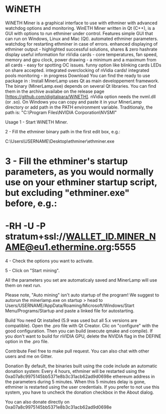 # WiNETH
WiNETH Miner is a graphical interface to use with ethminer with advanced watchdog options and monitoring.
WinETH Miner written in Qt (C++), is a GUI with options to run ethminer under control.
Features
simple GUI that can run on Windows, Linux and Mac (Qt).
automated ethminer parameters.
watchdog for restarting ethminer in case of errors.
enhanced displaying of ethminer output - highlighted successful solutions, shares & zero hashrate
display useful information for nVidia cards - core temperatures, fan speed, memory and gpu clock, power drawing - a minimum and a maximum from all cards - easy for spotting OC issues.
funny option like blinking cards LEDs on share accepted.
integrated overclocking of nVidia cards!
integrated pools monitoring - in progress 
Download
You can find the ready to use package in : 
Install
MinerLamp uses Qt as main developpement framework. The binary (MinerLamp.exe) depends on several Qt libraries. You can find them in the archive availabe on the release page [https://github.com/digitalpara/WiNETH]. nVidia option needs the nvml.dll (or .so). On Windows you can copy and paste it in your MinerLamp directory or add path in the PATH environment variable. Traditionaly, the path is: "C:\Program Files\NVIDIA Corporation\NVSMI"

Usage
1 - Start WiNETH Miner.

2 - Fill the ethminer binary path in the first edit box, e.g.:

C:\Users\USERNAME\Desktop\ethminer\ethminer.exe

3 - Fill the ethminer's startup parameters, as you would normally use on your ethminer startup script, but excluding "ethminer.exe" before, e.g.:
=====================================================================
-RH -U -P stratum+ssl://WALLET_ID.MINER_NAME@eu1.ethermine.org:5555
=====================================================================
4 - Check the options you want to activate.

5 - Click on "Start mining".

All the parameters you set are automaticaly saved and MinerLamp will use them on next run.

Please note, "Auto mining" isn't auto startup of the program! We suggest to autorun the minerlamp.exe on startup > head to Users/USERNAME/AppData/Roaming/Microsoft/Windows/Start Menu/Programs/Startup and paste a linked file for autostarting.

Build
You need Qt installed (5.9 was used but all 5.x versions are compatible). Open the .pro file with Qt Creator. Clic on "configure" with the good configuration. Then you can build (execute qmake and compile). If you don't want to build for nVIDIA GPU, delete the NVIDIA flag in the DEFINE option in the .pro file.

Contribute
Feel free to make pull request. You can also chat with other users and me on Gitter.

Donation
By default, the binaries built using the code include an automatic donation system: Every 4 hours, ethminer will be restarted using the 0xa07a8c9975145bb5371e8b3c31acb62ad9d0698e ethereum address in the parameters during 5 minutes. When this 5 minutes delay is gone, ethminer is restarted using the user credentials. If you prefer to not use this system, you have to uncheck the donation checkbox in the About dialog.

You can also donate directly on 0xa07a8c9975145bb5371e8b3c31acb62ad9d0698e
